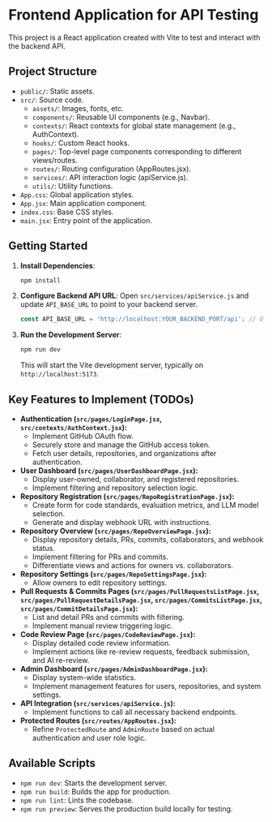 # Frontend Application for API Testing

This project is a React application created with Vite to test and interact with the backend API.

## Project Structure

- `public/`: Static assets.
- `src/`: Source code.
  - `assets/`: Images, fonts, etc.
  - `components/`: Reusable UI components (e.g., Navbar).
  - `contexts/`: React contexts for global state management (e.g., AuthContext).
  - `hooks/`: Custom React hooks.
  - `pages/`: Top-level page components corresponding to different views/routes.
  - `routes/`: Routing configuration (AppRoutes.jsx).
  - `services/`: API interaction logic (apiService.js).
  - `utils/`: Utility functions.
- `App.css`: Global application styles.
- `App.jsx`: Main application component.
- `index.css`: Base CSS styles.
- `main.jsx`: Entry point of the application.

## Getting Started

1.  **Install Dependencies**:
    ```bash
    npm install
    ```

2.  **Configure Backend API URL**:
    Open `src/services/apiService.js` and update `API_BASE_URL` to point to your backend server.
    ```javascript
    const API_BASE_URL = 'http://localhost:YOUR_BACKEND_PORT/api'; // Update this line
    ```

3.  **Run the Development Server**:
    ```bash
    npm run dev
    ```
    This will start the Vite development server, typically on `http://localhost:5173`.

## Key Features to Implement (TODOs)

-   **Authentication (`src/pages/LoginPage.jsx`, `src/contexts/AuthContext.jsx`):**
    -   Implement GitHub OAuth flow.
    -   Securely store and manage the GitHub access token.
    -   Fetch user details, repositories, and organizations after authentication.
-   **User Dashboard (`src/pages/UserDashboardPage.jsx`):**
    -   Display user-owned, collaborator, and registered repositories.
    -   Implement filtering and repository selection logic.
-   **Repository Registration (`src/pages/RepoRegistrationPage.jsx`):**
    -   Create form for code standards, evaluation metrics, and LLM model selection.
    -   Generate and display webhook URL with instructions.
-   **Repository Overview (`src/pages/RepoOverviewPage.jsx`):**
    -   Display repository details, PRs, commits, collaborators, and webhook status.
    -   Implement filtering for PRs and commits.
    -   Differentiate views and actions for owners vs. collaborators.
-   **Repository Settings (`src/pages/RepoSettingsPage.jsx`):**
    -   Allow owners to edit repository settings.
-   **Pull Requests & Commits Pages (`src/pages/PullRequestsListPage.jsx`, `src/pages/PullRequestDetailsPage.jsx`, `src/pages/CommitsListPage.jsx`, `src/pages/CommitDetailsPage.jsx`):**
    -   List and detail PRs and commits with filtering.
    -   Implement manual review triggering logic.
-   **Code Review Page (`src/pages/CodeReviewPage.jsx`):**
    -   Display detailed code review information.
    -   Implement actions like re-review requests, feedback submission, and AI re-review.
-   **Admin Dashboard (`src/pages/AdminDashboardPage.jsx`):**
    -   Display system-wide statistics.
    -   Implement management features for users, repositories, and system settings.
-   **API Integration (`src/services/apiService.js`):**
    -   Implement functions to call all necessary backend endpoints.
-   **Protected Routes (`src/routes/AppRoutes.jsx`):**
    -   Refine `ProtectedRoute` and `AdminRoute` based on actual authentication and user role logic.

## Available Scripts

-   `npm run dev`: Starts the development server.
-   `npm run build`: Builds the app for production.
-   `npm run lint`: Lints the codebase.
-   `npm run preview`: Serves the production build locally for testing.
